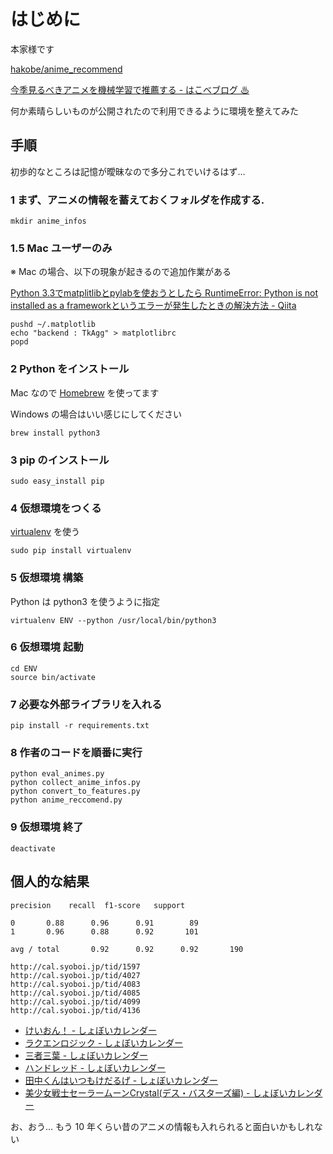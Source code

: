 # はじめに

本家様です

[hakobe/anime_recommend](https://github.com/hakobe/anime_recommend)

[今季見るべきアニメを機械学習で推薦する - はこべブログ ♨](http://hakobe932.hatenablog.com/entry/2016/04/15/142756)

何か素晴らしいものが公開されたので利用できるように環境を整えてみた

## 手順

初歩的なところは記憶が曖昧なので多分これでいけるはず…

### 1 まず、アニメの情報を蓄えておくフォルダを作成する.

```
mkdir anime_infos
```

### 1.5 Mac ユーザーのみ

※ Mac の場合、以下の現象が起きるので追加作業がある

[Python 3.3でmatplitlibとpylabを使おうとしたら RuntimeError: Python is not installed as a frameworkというエラーが発生したときの解決方法 - Qiita](http://qiita.com/katryo/items/918667f28301fdec89ba)

```
pushd ~/.matplotlib
echo "backend : TkAgg" > matplotlibrc
popd
```

### 2 Python をインストール

Mac なので [Homebrew](http://brew.sh/index_ja.html) を使ってます

Windows の場合はいい感じにしてください

```
brew install python3
```

### 3 pip のインストール

```
sudo easy_install pip
```

### 4 仮想環境をつくる

[virtualenv](https://virtualenv.pypa.io/en/latest/) を使う

```
sudo pip install virtualenv
```

### 5 仮想環境 構築

Python は python3 を使うように指定

```
virtualenv ENV --python /usr/local/bin/python3
```

### 6 仮想環境 起動

```
cd ENV
source bin/activate
```

### 7 必要な外部ライブラリを入れる

```
pip install -r requirements.txt
```

### 8 作者のコードを順番に実行

```
python eval_animes.py
python collect_anime_infos.py
python convert_to_features.py
python anime_reccomend.py
```

### 9 仮想環境 終了

```
deactivate
```

## 個人的な結果

```
precision    recall  f1-score   support

0       0.88      0.96      0.91        89
1       0.96      0.88      0.92       101

avg / total       0.92      0.92      0.92       190

http://cal.syoboi.jp/tid/1597
http://cal.syoboi.jp/tid/4027
http://cal.syoboi.jp/tid/4083
http://cal.syoboi.jp/tid/4085
http://cal.syoboi.jp/tid/4099
http://cal.syoboi.jp/tid/4136
```

- [けいおん！ - しょぼいカレンダー](http://cal.syoboi.jp/tid/1597)
- [ラクエンロジック - しょぼいカレンダー](http://cal.syoboi.jp/tid/4027)
- [三者三葉 - しょぼいカレンダー](http://cal.syoboi.jp/tid/4083)
- [ハンドレッド - しょぼいカレンダー](http://cal.syoboi.jp/tid/4085)
- [田中くんはいつもけだるげ - しょぼいカレンダー](http://cal.syoboi.jp/tid/4099)
- [美少女戦士セーラームーンCrystal(デス・バスターズ編) - しょぼいカレンダー](http://cal.syoboi.jp/tid/4136)

お、おう…
もう 10 年くらい昔のアニメの情報も入れられると面白いかもしれない
